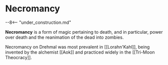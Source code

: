 # Necromancy

--8<-- "under_construction.md"

**Necromancy** is a form of magic pertaining to death, and in particular, power over death and the reanimation of the dead into zombies.

Necromancy on Drehmal was most prevalent in [[Lorahn'Kahl]], being invented by the alchemist [[Aok]] and practiced widely in the [[Tri-Moon Theocracy]].